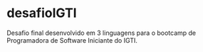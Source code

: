 # desafioIGTI
Desafio final desenvolvido em 3 linguagens para o bootcamp de Programadora de Software Iniciante do IGTI.
